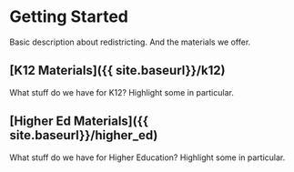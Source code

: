 # Getting Started

Basic description about redistricting.  And the materials we offer.

## [K12 Materials]({{ site.baseurl}}/k12)

What stuff do we have for K12?
Highlight some in particular.


## [Higher Ed Materials]({{ site.baseurl}}/higher_ed)

What stuff do we have for Higher Education?
Highlight some in particular.